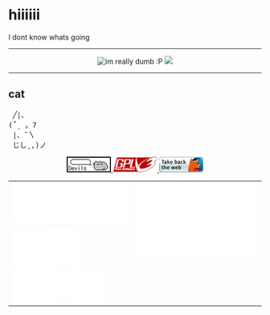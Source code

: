 # hiiiiii

I dont know whats going 

<hr>

<p align="center">
 <img src="https://img.shields.io/badge/im_really-really_dumb-red" alt="im really dumb :P">
 <img src="https://komarev.com/ghpvc/?username=Scissors-LT&color=ff69b4">
</p>
<hr>
<h2>cat</h2>
<pre>
 ╱|、
(˚ˎ 。7  
 |、˜〵          
 じしˍ,)ノ
</pre>

<p align="center">
 <a href="https://pusheen.com/category/comics/" target="_blank">
  <img src="./images/devils_button.gif" width="88" height="31">
 </a>
 <a href="https://www.gnu.org/licenses/gpl-3.0.en.html" target="_blank">
  <img src="./images/gplv3.gif" width="88" height="31">
 </a>
 <a href="https://www.firefox.com/en-GB/thanks/" target="_blank">
  <img src="./images/firefoxget.gif" width="88" height="31">
 </a>
</p>

<table>
  <tr>
    <!-- Column 1, row 1: ThinkPad logo -->
    <td>
      <img src="./images/thinkpad.svg" width="315">
    </td>
    <!-- Column 2, rowspan 2: big barcode -->
    <td rowspan="2" valign="top">
      <img src="./images/barcode.svg" width="350">
    </td>
  </tr>
  <tr>
    <!-- Column 1, row 2: small icons grid -->
    <td>
      <img src="./images/debian.svg" width="60">
      <img src="./images/kde.svg" width="70">
      <img src="./images/ce.svg" width="102">
      <img src="./images/Estimated_sign.svg" width="80">
    </td>
  </tr>
</table>

